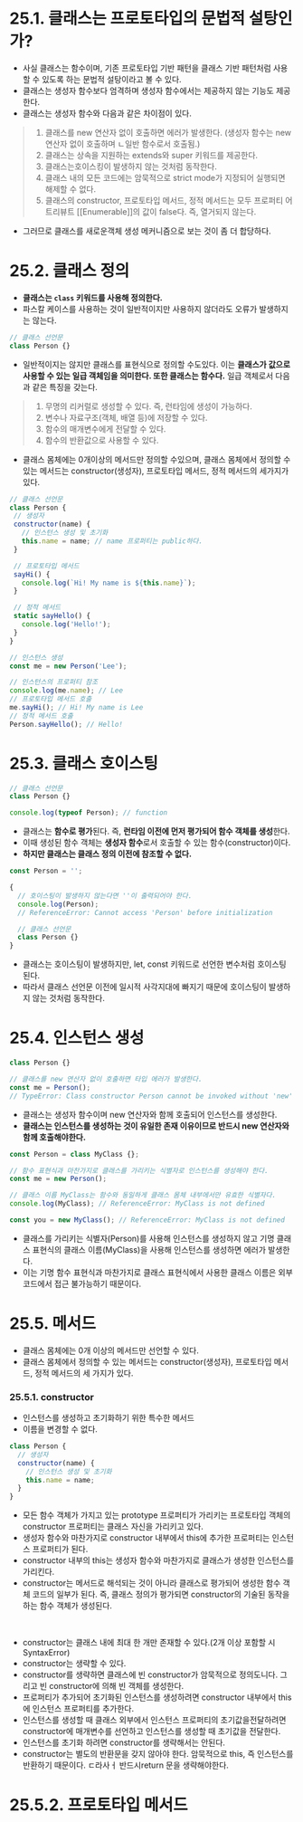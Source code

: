 # 25.1. 클래스는 프로토타입의 문법적 설탕인가?
- 사실 클래스는 함수이며, 기존 프로토타입 기반 패턴을 클래스 기반 패턴처럼 사용할 수 있도록 하는 문법적 설탕이라고 볼 수 있다.
- 클래스는 생성자 함수보다 엄격하며 생성자 함수에서는 제공하지 않는 기능도 제공한다.
- 클래스는 생성자 함수와 다음과 같은 차이점이 있다.
  
> 1. 클래스를 new 연산자 없이 호출하면 에러가 발생한다. (생성자 함수는 new 연산자 없이 호출하며 ㄴ일반 함수로서 호출됨.)
> 2. 클래스는 상속을 지원하는 extends와 super 키워드를 제공한다.
> 3. 클래스는호이스킹이 발생하지 않는 것처럼 동작한다.
> 4. 클래스 내의 모든 코드에는 암묵적으로 strict mode가 지정되어 실행되면 해제할 수 없다.
> 5. 클래스의 constructor, 프로토타입 메서드, 정적 메서드는 모두 프로퍼티 어트리뷰트 [[Enumerable]]의 값이 false다. 즉, 열거되지 않는다.

 - 그러므로 클래스를 새로운객체 생성 메커니즘으로 보는 것이 좀 더 합당하다.

# 25.2. 클래스 정의 
- **클래스는 `class` 키워드를 사용해 정의한다.**
- 파스칼 케이스를 사용하는 것이 일반적이지만 사용하지 않더라도 오류가 발생하지는 않는다.
```javascript
// 클래스 선언문
class Person {}
```
- 일반적이지는 않지만 클래스를 표현식으로 정의할 수도있다. 이는 **클래스가 값으로 사용할 수 있는 일급 객체임을 의미한다. 또한 클래스는 함수다.** 일급 객체로서 다음과 같은 특징을 갖는다.

> 1. 무명의 리커럴로 생성할 수 있다. 즉, 런타임에 생성이 가능하다.
> 2. 변수나 자료구조(객체, 배열 등)에 저장할 수 있다.
> 3. 함수의 매개변수에게 전달할 수 있다.
> 4. 함수의 반환값으로 사용할 수 있다.

- 클래스 몸체에는 0개이상의 메서드만 정의할 수있으며, 클래스 몸체에서 정의할 수 있는 메서드는 constructor(생성자), 프로토타입 메서드, 정적 메서드의 세가지가 있다.
 ```javascript
// 클래스 선언문
class Person {
  // 생성자
  constructor(name) {
    // 인스턴스 생성 및 초기화
    this.name = name; // name 프로퍼티는 public하다.
  }

  // 프로토타입 메서드
  sayHi() {
    console.log(`Hi! My name is ${this.name}`);
  }

  // 정적 메서드
  static sayHello() {
    console.log('Hello!');
  }
}

// 인스턴스 생성
const me = new Person('Lee');

// 인스턴스의 프로퍼티 참조
console.log(me.name); // Lee
// 프로토타입 메서드 호출
me.sayHi(); // Hi! My name is Lee
// 정적 메서드 호출
Person.sayHello(); // Hello!
```

# 25.3. 클래스 호이스팅
```javascript
// 클래스 선언문
class Person {}

console.log(typeof Person); // function
```
- 클래스는 **함수로 평가**된다. 즉, **런타임 이전에 먼저 평가되어 함수 객체를 생성**한다.
- 이때 생성된 함수 객체는 **생성자 함수**로서 호출할 수 있는 함수(constructor)이다.
- **하지만 클래스는 클래스 정의 이전에 참조할 수 없다.**
```javascript
const Person = '';

{
  // 호이스팅이 발생하지 않는다면 ''이 출력되어야 한다.
  console.log(Person);
  // ReferenceError: Cannot access 'Person' before initialization

  // 클래스 선언문
  class Person {}
}
```
- 클래스는 호이스팅이 발생하지만, let, const 키워드로 선언한 변수처럼 호이스팅 된다.
- 따라서 클래스 선언문 이전에 일시적 사각지대에 빠지기 때문에 호이스팅이 발생하지 않는 것처럼 동작한다.

# 25.4. 인스턴스 생성
```javascript
class Person {}

// 클래스를 new 연산자 없이 호출하면 타입 에러가 발생한다.
const me = Person();
// TypeError: Class constructor Person cannot be invoked without 'new'
```
- 클래스는 생성자 함수이며 new 연산자와 함께 호출되어 인스턴스를 생성한다.
- **클래스는 인스턴스를 생성하는 것이 유일한 존재 이유이므로 반드시 new 연산자와 함께 호출해야한다.**
```javascript
const Person = class MyClass {};

// 함수 표현식과 마찬가지로 클래스를 가리키는 식별자로 인스턴스를 생성해야 한다.
const me = new Person();

// 클래스 이름 MyClass는 함수와 동일하게 클래스 몸체 내부에서만 유효한 식별자다.
console.log(MyClass); // ReferenceError: MyClass is not defined

const you = new MyClass(); // ReferenceError: MyClass is not defined
```
- 클래스를 가리키는 식별자(Person)를 사용해 인스턴스를 생성하지 않고 기명 클래스 표현식의 클래스 이름(MyClass)을 사용해 인스턴스를 생성하면 에러가 발생한다.
- 이는 기명 함수 표현식과 마찬가지로 클래스 표현식에서 사용한 클래스 이름은 외부 코드에서 접근 불가능하기 때문이다.

# 25.5. 메서드
- 클래스 몸체에는 0개 이상의 메서드만 선언할 수 있다.
- 클래스 몸체에서 정의할 수 있는 메서드는 constructor(생성자), 프로토타입 메서드, 정적 메서드의 세 가지가 있다.

### 25.5.1. constructor
- 인스턴스를 생성하고 초기화하기 위한 특수한 메서드
- 이름을 변경할 수 없다.
```javascript
class Person {
  // 생성자
  constructor(name) {
    // 인스턴스 생성 및 초기화
    this.name = name;
  }
}
```
- 모든 함수 객체가 가지고 있는 prototype 프로퍼티가 가리키는 프로토타입 객체의 constructor 프로퍼티는 클래스 자신을 가리키고 있다.
- 생성자 함수와 마찬가지로 constructor 내부에서 this에 추가한 프로퍼티는 인스턴스 프로퍼티가 된다.
- constructor 내부의 this는 생성자 함수와 마찬가지로 클래스가 생성한 인스턴스를 가리킨다.
- constructor는 메서드로 해석되는 것이 아니라 클래스로 평가되어 생성한 함수 객체 코드의 일부가 된다. 즉, 클래스 정의가 평가되면 constructor의 기술된 동작을 하는 함수 객체가 생성된다.
<br />

- constructor는 클래스 내에 최대 한 개만 존재할 수 있다.(2개 이상 포함할 시 SyntaxError)
- constructor는 생략할 수 있다.
- constructor를 생략하면 클래스에 빈 constructor가 암묵적으로 정의도니다. 그리고 빈 constructor에 의해 빈 객체를 생성한다.
- 프로퍼티가 추가되어 초기화된 인스턴스를 생성하려면 constructor 내부에서 this에 인스턴스 프로퍼티를 추가한다.
- 인스턴스를 생성할 때 클래스 외부에서 인스턴스 프로퍼티의 초기값을전달하려면 constructor에 매개변수를 선언하고 인스턴스를 생성할 때 초기값을 전달한다.
- 인스턴스를 초기화 하려면 constructor를 생략해서는 안된다.
- constructor는 별도의 반환문을 갖지 않아야 한다. 암묵적으로 this, 즉 인스턴스를 반환하기 때문이다. ㄷ라사ㅓ 반드시return 문을 생략해야한다.

# 25.5.2. 프로토타입 메서드
